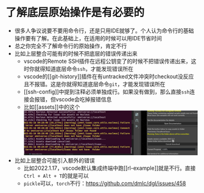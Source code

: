 # 了解底层原始操作是有必要的
- 很多人争议说要不要用命令行，还是只用IDE就够了。个人认为命令行的基础操作要有了解。在此基础上，在适用的时候可以用IDE节省时间
- 总之你完全不了解命令行的原始操作，肯定不行
- 比如上层整合可能有的时候不把底层的错误传递出来
  - vscode的Remote SSH插件在远程公钥变了的时候不把错误传递出来，这时你就得知道底层命令`ssh`，才能发现错误所在
  - vscode的[[git-history]]插件在有untracked文件冲突时checkout没反应且不报错。这是你就得知道底层命令`git`，才能发现错误所在
  - [[ssh-config]]中提到注释必须单独成行。如果没有做到，那么直接`ssh`连接会报错，但vscode会吃掉报错信息
  - 比如[[assets]]中的这个
![](assets.png)
- 比如上层整合可能引入额外的错误
  - 比如2022.1.17，vscode默认集成终端中跑[[rl-example]]就是不行。直接`Ctrl + Alt + T`的就是可以
  - `pickle`可以，`torch`不行：https://github.com/dmlc/dgl/issues/458